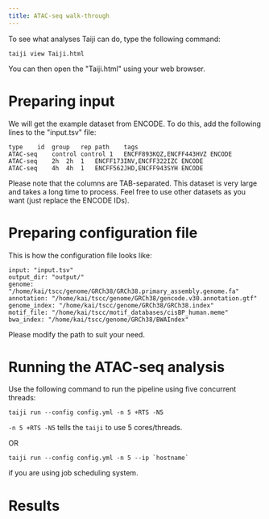 ```yaml
---
title: ATAC-seq walk-through
---
```


To see what analyses Taiji can do, type the following command:

```
taiji view Taiji.html
```

You can then open the "Taiji.html" using your web browser.

Preparing input
===============

We will get the example dataset from ENCODE. To do this, add the following lines to the "input.tsv" file:

```
type	id	group	rep	path	tags
ATAC-seq	control	control	1	ENCFF893KQZ,ENCFF443HVZ	ENCODE
ATAC-seq	2h	2h	1	ENCFF173INV,ENCFF322IZC	ENCODE
ATAC-seq	4h	4h	1	ENCFF562JHD,ENCFF943SYH	ENCODE
```

Please note that the columns are TAB-separated. This dataset is very large and 
takes a long time to process. Feel free to use other datasets as you want (just
replace the ENCODE IDs).

Preparing configuration file
============================

This is how the configuration file looks like:

```
input: "input.tsv"
output_dir: "output/"
genome: "/home/kai/tscc/genome/GRCh38/GRCh38.primary_assembly.genome.fa"
annotation: "/home/kai/tscc/genome/GRCh38/gencode.v30.annotation.gtf"
genome_index: "/home/kai/tscc/genome/GRCh38/GRCh38.index"
motif_file: "/home/kai/tscc/motif_databases/cisBP_human.meme"
bwa_index: "/home/kai/tscc/genome/GRCh38/BWAIndex"
```

Please modify the path to suit your need.

Running the ATAC-seq analysis
=============================

Use the following command to run the pipeline using five concurrent threads:

```
taiji run --config config.yml -n 5 +RTS -N5
```

`-n 5 +RTS -N5` tells the `taiji` to use 5 cores/threads.

OR

```
taiji run --config config.yml -n 5 --ip `hostname`
```

if you are using job scheduling system.

Results
=======

